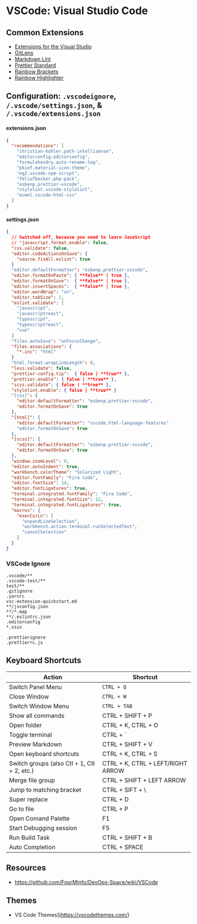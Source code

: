 # VSCode: Visual Studio Code

## Common Extensions  

- [Extensions for the Visual Studio](https://marketplace.visualstudio.com/)  
- [GitLens](https://marketplace.visualstudio.com/items?itemName=eamodio.gitlens)  
- [Markdown Lint](https://marketplace.visualstudio.com/items?itemName=DavidAnson.vscode-markdownlint)
- [Prettier Standard](https://marketplace.visualstudio.com/items?itemName=numso.prettier-standard-vscode)
- [Rainbow Brackets](https://marketplace.visualstudio.com/items?itemName=2gua.rainbow-brackets)
- [Rainbow Highlighter](https://marketplace.visualstudio.com/items?itemName=cobaltblu27.rainbow-highlighter)

## Configuration: `.vscodeignore`, `/.vscode/settings.json`, & `/.vscode/extensions.json`

#### extensions.json
```json
{
  "recommendations": [
    "christian-kohler.path-intellisense",
    "editorconfig.editorconfig",
    "formulahendry.auto-rename-tag",
    "pkief.material-icon-theme",
    "eg2.vscode-npm-script",
    "felixfbecker.php-pack",
    "esbenp.prettier-vscode",
    "stylelint.vscode-stylelint",
    "ecmel.vscode-html-css"
  ]
}
```

#### settings.json
```json
{
  // Switched off, because you need to learn JavaScript
  // "javascript.format.enable": false,
  "css.validate": false,
  "editor.codeActionsOnSave": {
    "source.fixAll.eslint": true
  }
  "editor.defaultFormatter": "esbenp.prettier-vscode",
  "editor.formatOnPaste": { **false** | true },
  "editor.formatOnSave":  { **false** | true },
  "editor.insertSpaces":  { **false** | true },
  "editor.wordWrap": "on",
  "editor.tabSize": 2,
  "eslint.validate": [
    "javascript",
    "javascriptreact",
    "typescript",
    "typescriptreact",
    "vue"
  ]
  "files.autoSave": "onFocusChange",
  "files.associations": {
    "*.inc": "html"
  }
  "html.format.wrapLineLength": 0,
  "less.validate": false,
  "prettier-config.tip":  { false | **true** },
  "prettier.enable": { false | **true** },
  "scss.validate": { false | **true** },
  "stylelint.enable": { false | **true** }
  "[css]": {
    "editor.defaultFormatter": "esbenp.prettier-vscode",
    "editor.formatOnSave": true
  },
  "[html]": {
    "editor.defaultFormatter": "vscode.html-language-features"
    "editor.formatOnSave": true
  },
  "[scss]": {
    "editor.defaultFormatter": "esbenp.prettier-vscode",
    "editor.formatOnSave": true
  },
  "window.zoomLevel": 0,
  "editor.autoIndent": true,
  "workbench.colorTheme": "Solarized Light",
  "editor.fontFamily": "Fira Code",
  "editor.fontSize": 14,
  "editor.fontLigatures": true,
  "terminal.integrated.fontFamily": "Fira Code",
  "terminal.integrated.fontSize": 12,
  "terminal.integrated.fontLigatures": true,  
  "macros": {
    "execCurLn": [
      "expandLineSelection",
      "workbench.action.terminal.runSelectedText",
      "cancelSelection"
    ]
  }
}
```

### VSCode Ignore
```
.vscode/**
.vscode-test/**
test/**
.gitignore
.yarnrc
vsc-extension-quickstart.md
**/jsconfig.json
**/*.map
**/.eslintrc.json
.editorconfig
*.vsix

.prettierignore
.prettierrc.js
```

## Keyboard Shortcuts

| Action | Shortcut |  
| --- | --- | 
| Switch Panel Menu | `CTRL + Q` |  
| Close Window | `CTRL + W` |  
| Switch Window Menu | `CTRL + TAB` |  
| Show all commands | CTRL + SHIFT + P | 
| Open folder | CTRL + K, CTRL + O | 
| Toggle terminal | CTRL + ` | 
| Preview Markdown | CTRL + SHIFT + V | 
| Open keyboard shortcuts | CTRL + K, CTRL + S | 
| Switch groups (also Ctl + 1, Ctl + 2, etc.) | CTRL + K, CTRL + LEFT/RIGHT ARROW | 
| Merge file group | CTRL + SHIFT + LEFT ARROW | 
| Jump to matching bracket | CTRL + SIFT + \ | 
| Super replace | CTRL + D | 
| Go to file | CTRL + P |  
| Open Comand Palette | F1 | 
| Start Debugging session | F5 | 
| Run Build Task | CTRL + SHIFT + B | 
| Auto Completion | CTRL + SPACE | 

## Resources

- https://github.com/FourMInfo/DevOps-Space/wiki/VSCode


## Themes

- VS Code Themes](https://vscodethemes.com/)  

